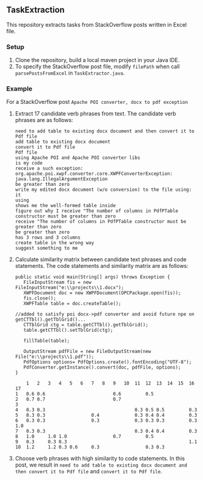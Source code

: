 ## TaskExtraction
This repository extracts tasks from StackOverflow posts written in Excel file.
### Setup
1. Clone the repository, build a local maven project in your Java IDE.
2. To specify the StackOverflow post file, modify `filePath` when call `parsePostsFromExcel` in `TaskExtractor.java`.
### Example
For a StackOverflow post `Apache POI converter, docx to pdf exception`
1. Extract 17 candidate verb phrases from text. The candidate verb phrases are as follows:
    ```
    need to add table to existing docx document and then convert it to Pdf file
    add table to existing docx document
    convert it to Pdf file
    Pdf file
    using Apache POI and Apache POI converter libs
    is my code
    receive a such exception: org.apache.poi.xwpf.converter.core.XWPFConverterException: java.lang.IllegalArgumentException
    be greater than zero
    write my edited docx document (w/o conversion) to the file using: it
    using
    shows me the well-formed table inside
    figure out why I receive "The number of columns in PdfPTable constructor must be greater than zero
    receive "The number of columns in PdfPTable constructor must be greater than zero
    be greater than zero
    has 3 rows and 3 columns
    create table in the wrong way
    suggest something to me
    ```
2. Calculate similarity matrix between candidate text phrases and code statements. The code statements and similarity matrix are as follows:
    ```
    public static void main(String[] args) throws Exception {
       FileInputStream fis = new FileInputStream("e:\\projects\\1.docx");
       XWPFDocument doc = new XWPFDocument(OPCPackage.open(fis));
       fis.close();
       XWPFTable table = doc.createTable();

    //added to satisfy poi docx->pdf converter and avoid future npe on getCTTbl().getTblGrid()...
       CTTblGrid ctg = table.getCTTbl().getTblGrid();
       table.getCTTbl().setTblGrid(ctg);

       fillTable(table);

       OutputStream pdfFile = new FileOutputStream(new File("e:\\projects\\1.pdf"));
       PdfOptions options= PdfOptions.create().fontEncoding("UTF-8");
       PdfConverter.getInstance().convert(doc, pdfFile, options);
    }
    ```
    ```
        1	2	3	4	5	6	7	8	9	10	11	12	13	14	15	16	17
    1	0.6	0.6							0.6			0.5					
    2	0.7	0.7							0.7								
    3																	
    4	0.3	0.3									0.3	0.5	0.5			0.3	
    5	0.3	0.3					0.4				0.3	0.4	0.4			0.3	
    6	0.3	0.3					0.3				0.3	0.3	0.3			0.3	1.0
    7	0.3	0.3									0.3	0.4	0.4			0.3	
    8	1.0		1.0	1.0					0.7			0.5					
    9	0.3		0.3	0.3												1.1	
    10	1.2		1.2	0.3	0.6		0.3					0.3	0.3				
    ```
3. Choose verb phrases with high similarity to code statements. In this post, we result in `need to add table to existing docx document and then convert it to Pdf file` and `convert it to Pdf file`.
